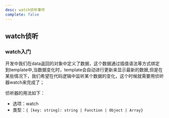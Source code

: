 ```yaml
---
desc: watch侦听事件
complete: false
---
```


## watch侦听

### watch入门

开发中我们在data返回的对象中定义了数据，这个数据通过插值语法等方式绑定到template中,当数据变化时，template会自动进行更新来显示最新的数据,但是在某些情况下，我们希望在代码逻辑中监听某个数据的变化，这个时候就需要用侦听器watch来完成了；

侦听器的用法如下：
- 选项：watch
- 类型：`{ [key: string]: string | Function | Object | Array}`




